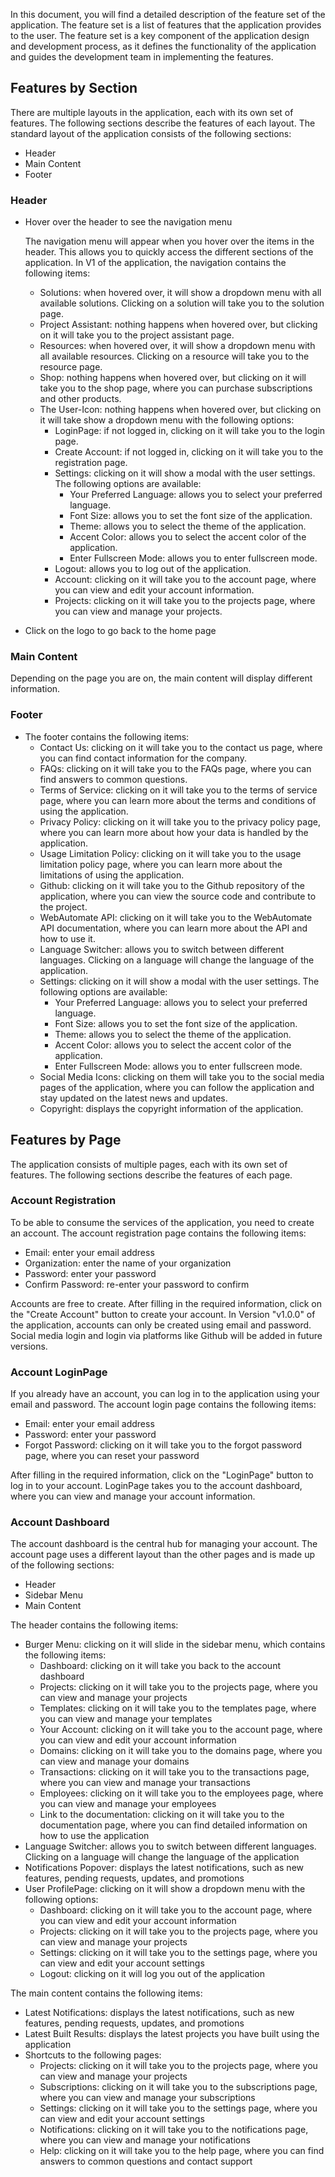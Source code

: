 In this document, you will find a detailed description of the feature set of the application. The feature set is a list of features that the application provides to the user. The feature set is a key component of the application design and development process, as it defines the functionality of the application and guides the development team in implementing the features.

## Features by Section

There are multiple layouts in the application, each with its own set of features. The following sections describe the features of each layout.
The standard layout of the application consists of the following sections:

- Header
- Main Content
- Footer

### Header

- Hover over the header to see the navigation menu
  
    The navigation menu will appear when you hover over the items in the header. This allows you to quickly access the different sections of the application.
    In V1 of the application, the navigation contains the following items:
    - Solutions: when hovered over, it will show a dropdown menu with all available solutions. Clicking on a solution will take you to the solution page.
    - Project Assistant: nothing happens when hovered over, but clicking on it will take you to the project assistant page.
    - Resources: when hovered over, it will show a dropdown menu with all available resources. Clicking on a resource will take you to the resource page.
    - Shop: nothing happens when hovered over, but clicking on it will take you to the shop page, where you can purchase subscriptions and other products.
    - The User-Icon: nothing happens when hovered over, but clicking on it will take show a dropdown menu with the following options:
        - LoginPage: if not logged in, clicking on it will take you to the login page.
        - Create Account: if not logged in, clicking on it will take you to the registration page.
        - Settings: clicking on it will show a modal with the user settings. The following options are available:
            - Your Preferred Language: allows you to select your preferred language.
            - Font Size: allows you to set the font size of the application.
            - Theme: allows you to select the theme of the application.
            - Accent Color: allows you to select the accent color of the application.
            - Enter Fullscreen Mode: allows you to enter fullscreen mode.
        - Logout: allows you to log out of the application.
        - Account: clicking on it will take you to the account page, where you can view and edit your account information.
        - Projects: clicking on it will take you to the projects page, where you can view and manage your projects.
    
- Click on the logo to go back to the home page

### Main Content

Depending on the page you are on, the main content will display different information.

### Footer

- The footer contains the following items:
    - Contact Us: clicking on it will take you to the contact us page, where you can find contact information for the company.
    - FAQs: clicking on it will take you to the FAQs page, where you can find answers to common questions.
    - Terms of Service: clicking on it will take you to the terms of service page, where you can learn more about the terms and conditions of using the application.
    - Privacy Policy: clicking on it will take you to the privacy policy page, where you can learn more about how your data is handled by the application.
    - Usage Limitation Policy: clicking on it will take you to the usage limitation policy page, where you can learn more about the limitations of using the application.
    - Github: clicking on it will take you to the Github repository of the application, where you can view the source code and contribute to the project.
    - WebAutomate API: clicking on it will take you to the WebAutomate API documentation, where you can learn more about the API and how to use it.
    - Language Switcher: allows you to switch between different languages. Clicking on a language will change the language of the application.
    - Settings: clicking on it will show a modal with the user settings. The following options are available:
        - Your Preferred Language: allows you to select your preferred language.
        - Font Size: allows you to set the font size of the application.
        - Theme: allows you to select the theme of the application.
        - Accent Color: allows you to select the accent color of the application.
        - Enter Fullscreen Mode: allows you to enter fullscreen mode.
    - Social Media Icons: clicking on them will take you to the social media pages of the application, where you can follow the application and stay updated on the latest news and updates.
    - Copyright: displays the copyright information of the application.

## Features by Page

The application consists of multiple pages, each with its own set of features. The following sections describe the features of each page.

### Account Registration

To be able to consume the services of the application, you need to create an account. The account registration page contains the following items:

- Email: enter your email address
- Organization: enter the name of your organization
- Password: enter your password
- Confirm Password: re-enter your password to confirm

Accounts are free to create. After filling in the required information, click on the "Create Account" button to create your account.
In Version "v1.0.0" of the application, accounts can only be created using email and password. Social media login and login via platforms like Github will be added in future versions.

### Account LoginPage

If you already have an account, you can log in to the application using your email and password. The account login page contains the following items:

- Email: enter your email address
- Password: enter your password
- Forgot Password: clicking on it will take you to the forgot password page, where you can reset your password

After filling in the required information, click on the "LoginPage" button to log in to your account.
LoginPage takes you to the account dashboard, where you can view and manage your account information.

### Account Dashboard

The account dashboard is the central hub for managing your account.
The account page uses a different layout than the other pages and is made up of the following sections:

- Header
- Sidebar Menu
- Main Content

The header contains the following items:

- Burger Menu: clicking on it will slide in the sidebar menu, which contains the following items:
  - Dashboard: clicking on it will take you back to the account dashboard
  - Projects: clicking on it will take you to the projects page, where you can view and manage your projects
  - Templates: clicking on it will take you to the templates page, where you can view and manage your templates
  - Your Account: clicking on it will take you to the account page, where you can view and edit your account information
  - Domains: clicking on it will take you to the domains page, where you can view and manage your domains
  - Transactions: clicking on it will take you to the transactions page, where you can view and manage your transactions
  - Employees: clicking on it will take you to the employees page, where you can view and manage your employees
  - Link to the documentation: clicking on it will take you to the documentation page, where you can find detailed information on how to use the application
- Language Switcher: allows you to switch between different languages. Clicking on a language will change the language of the application
- Notifications Popover: displays the latest notifications, such as new features, pending requests, updates, and promotions
- User ProfilePage: clicking on it will show a dropdown menu with the following options:
  - Dashboard: clicking on it will take you to the account page, where you can view and edit your account information
  - Projects: clicking on it will take you to the projects page, where you can view and manage your projects
  - Settings: clicking on it will take you to the settings page, where you can view and edit your account settings
  - Logout: clicking on it will log you out of the application

The main content contains the following items:

- Latest Notifications: displays the latest notifications, such as new features, pending requests, updates, and promotions
- Latest Built Results: displays the latest projects you have built using the application
- Shortcuts to the following pages:
    - Projects: clicking on it will take you to the projects page, where you can view and manage your projects
    - Subscriptions: clicking on it will take you to the subscriptions page, where you can view and manage your subscriptions
    - Settings: clicking on it will take you to the settings page, where you can view and edit your account settings
    - Notifications: clicking on it will take you to the notifications page, where you can view and manage your notifications
    - Help: clicking on it will take you to the help page, where you can find answers to common questions and contact support
